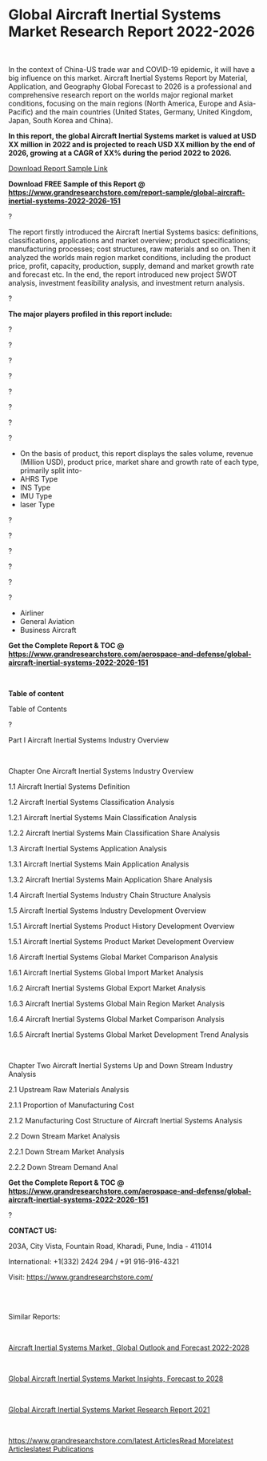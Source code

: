 <h1>Global Aircraft Inertial Systems Market Research Report 2022-2026</h1><br/><p>In the context of China-US trade war and COVID-19 epidemic, it will have a big influence on this market. Aircraft Inertial Systems Report by Material, Application, and Geography Global Forecast to 2026 is a professional and comprehensive research report on the worlds major regional market conditions, focusing on the main regions (North America, Europe and Asia-Pacific) and the main countries (United States, Germany, United Kingdom, Japan, South Korea and China).</p>
 
 
 
 <p><strong>In this report, the global Aircraft Inertial Systems market is valued at USD XX million in 2022 and is projected to reach USD XX million by the end of 2026, growing at a <strong>CAGR</strong> of XX% during the period 2022 to 2026.</strong></p>
 
 
 
 <p><a href="https://www.grandresearchstore.com/mr-admin/report-sample/global-aircraft-inertial-systems-2022-2026-151">Download Report Sample Link</a></p>
 
 
 
 <div><b>Download FREE Sample of this Report @ <a href="https://www.grandresearchstore.com/report-sample/global-aircraft-inertial-systems-2022-2026-151">https://www.grandresearchstore.com/report-sample/global-aircraft-inertial-systems-2022-2026-151</a></b></div>
 
 
 
 <p>? </p>
 
 
 
 <p>The report firstly introduced the Aircraft Inertial Systems basics: definitions, classifications, applications and market overview; product specifications; manufacturing processes; cost structures, raw materials and so on. Then it analyzed the worlds main region market conditions, including the product price, profit, capacity, production, supply, demand and market growth rate and forecast etc. In the end, the report introduced new project SWOT analysis, investment feasibility analysis, and investment return analysis.</p>
 
 
 
 <p>? </p>
 
 
 
 <p><strong>The <strong>major players</strong> profiled in this report include:</strong></p>
 
 
 
 <p>? </p>
 
 
 
 <p>? </p>
 
 
 
 <p>? </p>
 
 
 
 <p>? </p>
 
 
 
 <p>? </p>
 
 
 
 <p>? </p>
 
 
 
 <p>? </p>
 
 
 
 <p>? </p>
 
 
 
 <ul>
 
 <li>On the basis of product, this report displays the sales volume, revenue (Million USD), product price, market share and growth rate of each type, primarily split into-</li>
 
 <li>AHRS Type</li>
 
 <li>INS Type</li>
 
 <li>IMU Type</li>
 
 <li>laser Type</li>
 
 </ul>
 
 
 
 <p>? </p>
 
 
 
 <p>? </p>
 
 
 
 <p>? </p>
 
 
 
 <p>? </p>
 
 
 
 <p>? </p>
 
 
 
 <p>? </p>
 
 
 
 <ul>
 
 <li>Airliner</li>
 
 <li>General Aviation</li>
 
 <li>Business Aircraft</li>
 
 </ul>
 
 
 
 <div><b>Get the Complete Report & TOC @ <a href="https://www.grandresearchstore.com/aerospace-and-defense/global-aircraft-inertial-systems-2022-2026-151">https://www.grandresearchstore.com/aerospace-and-defense/global-aircraft-inertial-systems-2022-2026-151</a></b></div>
 
 
 
 <p><br />
 
 <b>Table of content</b></p>
 
 
 
 <p>Table of Contents<br />
 
 ?<br />
 
 Part I Aircraft Inertial Systems Industry Overview<br />
 
 <br />
 
 Chapter One Aircraft Inertial Systems Industry Overview<br />
 
 1.1 Aircraft Inertial Systems Definition<br />
 
 1.2 Aircraft Inertial Systems Classification Analysis<br />
 
 1.2.1 Aircraft Inertial Systems Main Classification Analysis<br />
 
 1.2.2 Aircraft Inertial Systems Main Classification Share Analysis<br />
 
 1.3 Aircraft Inertial Systems Application Analysis<br />
 
 1.3.1 Aircraft Inertial Systems Main Application Analysis<br />
 
 1.3.2 Aircraft Inertial Systems Main Application Share Analysis<br />
 
 1.4 Aircraft Inertial Systems Industry Chain Structure Analysis<br />
 
 1.5 Aircraft Inertial Systems Industry Development Overview<br />
 
 1.5.1 Aircraft Inertial Systems Product History Development Overview<br />
 
 1.5.1 Aircraft Inertial Systems Product Market Development Overview<br />
 
 1.6 Aircraft Inertial Systems Global Market Comparison Analysis<br />
 
 1.6.1 Aircraft Inertial Systems Global Import Market Analysis<br />
 
 1.6.2 Aircraft Inertial Systems Global Export Market Analysis<br />
 
 1.6.3 Aircraft Inertial Systems Global Main Region Market Analysis<br />
 
 1.6.4 Aircraft Inertial Systems Global Market Comparison Analysis<br />
 
 1.6.5 Aircraft Inertial Systems Global Market Development Trend Analysis<br />
 
 <br />
 
 Chapter Two Aircraft Inertial Systems Up and Down Stream Industry Analysis<br />
 
 2.1 Upstream Raw Materials Analysis<br />
 
 2.1.1 Proportion of Manufacturing Cost<br />
 
 2.1.2 Manufacturing Cost Structure of Aircraft Inertial Systems Analysis<br />
 
 2.2 Down Stream Market Analysis<br />
 
 2.2.1 Down Stream Market Analysis<br />
 
 2.2.2 Down Stream Demand Anal</p>
 
 
 
 <div><b>Get the Complete Report & TOC @ <a href="https://www.grandresearchstore.com/aerospace-and-defense/global-aircraft-inertial-systems-2022-2026-151">https://www.grandresearchstore.com/aerospace-and-defense/global-aircraft-inertial-systems-2022-2026-151</a></b></div>
 
 
 
 <p>? </p>
 
 
 
 <p><b>CONTACT US:</b><br />
 
 203A, City Vista, Fountain Road, Kharadi, Pune, India - 411014<br />
 
 International: +1(332) 2424 294 / +91 916-916-4321<br />
 
 Visit: <a href="https://www.grandresearchstore.com/">https://www.grandresearchstore.com/</a><br />
 
 <br />
 
 <br />
 
 Similar Reports:<br />
 
 <br />
 
 <a href="https://www.grandresearchstore.com/automotive-and-transportation/global-aircraft-inertial-systems-forecast-2022-2028-980">Aircraft Inertial Systems Market, Global Outlook and Forecast 2022-2028</a><br />
 
 <br />
 
 <a href="https://www.grandresearchstore.com/automotive-and-transportation/global-aircraft-inertial-systems-2028-793">Global Aircraft Inertial Systems Market Insights, Forecast to 2028</a><br />
 
 <br />
 
 <a href="https://www.grandresearchstore.com/automotive-and-transportation/global-aircraft-inertial-systems-2021-77">Global Aircraft Inertial Systems Market Research Report 2021</a><br />
 
 <br />
 
 <a href="https://gyeongbokgung.com">https://www.grandresearchstore.com/</a><a href="https://hallyeomaritime.com">latest Articles</a><a href="https://jingwansa.com">Read More</a><a href="https://nguoiviet.jp/">latest Articles</a><a href="https://www.intelmarketresearch.com/">latest Publications</a></p>